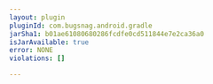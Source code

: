 ```yaml
---
layout: plugin
pluginId: com.bugsnag.android.gradle
jarSha1: b01ae61080680286fcdfe0cd511844e7e2ca36a0
isJarAvailable: true
error: NONE
violations: []

---
```

